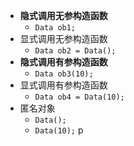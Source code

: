 - **隐式调用无参构造函数** 
	- `Data ob1;` 
- 显式调用无参构造函数
	- `Data ob2 = Data();` 
- **隐式调用有参构造函数**
	- `Data ob3(10);` 
- 显式调用有参构造函数
	- `Data ob4 = Data(10);` 
- 匿名对象
	- `Data();` 
	- `Data(10);` 
p